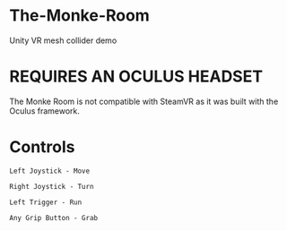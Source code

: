 # The-Monke-Room
Unity VR mesh collider demo

# REQUIRES AN OCULUS HEADSET
The Monke Room is not compatible with SteamVR as it was built with the Oculus framework.


# Controls
```
Left Joystick - Move

Right Joystick - Turn

Left Trigger - Run

Any Grip Button - Grab
```
